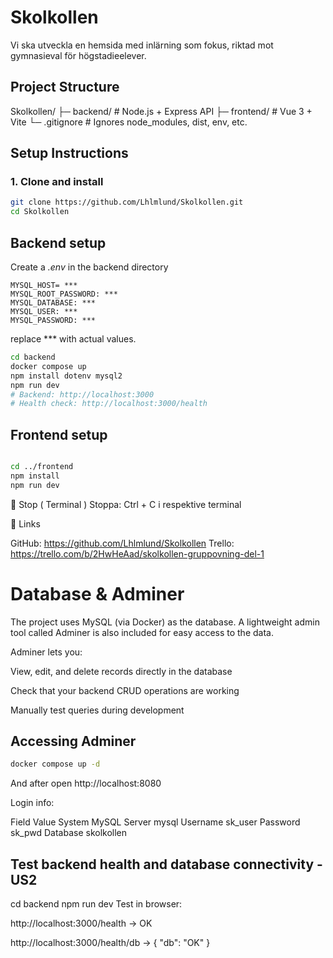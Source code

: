 # Skolkollen
Vi ska utveckla en hemsida med inlärning som fokus, riktad mot gymnasieval för högstadieelever.



## Project Structure

Skolkollen/
├─ backend/     # Node.js + Express API
├─ frontend/    # Vue 3 + Vite
└─ .gitignore   # Ignores node_modules, dist, env, etc.


##  Setup Instructions

### 1. Clone and install
```bash
git clone https://github.com/Lhlmlund/Skolkollen.git
cd Skolkollen

```
## Backend setup
Create a *.env* in the backend directory
```.env
MYSQL_HOST= ***
MYSQL_ROOT_PASSWORD: ***
MYSQL_DATABASE: ***
MYSQL_USER: ***
MYSQL_PASSWORD: ***
```
replace *** with actual values.

```bash
cd backend
docker compose up
npm install dotenv mysql2
npm run dev
# Backend: http://localhost:3000
# Health check: http://localhost:3000/health

```

## Frontend setup

```bash

cd ../frontend
npm install
npm run dev

```


🛑 Stop ( Terminal ) 
Stoppa: Ctrl + C i respektive terminal


📌 Links

GitHub: https://github.com/Lhlmlund/Skolkollen
Trello: https://trello.com/b/2HwHeAad/skolkollen-gruppovning-del-1



# Database & Adminer

The project uses MySQL (via Docker) as the database.
A lightweight admin tool called Adminer is also included for easy access to the data. 

Adminer lets you:

View, edit, and delete records directly in the database

Check that your backend CRUD operations are working

Manually test queries during development

## Accessing Adminer

```bash
docker compose up -d
```

And after open http://localhost:8080

Login info:

Field	    Value
System	    MySQL
Server	    mysql
Username	sk_user
Password	sk_pwd
Database	skolkollen


## Test backend health and database connectivity - US2

cd backend
npm run dev
Test in browser:

http://localhost:3000/health → OK

http://localhost:3000/health/db → { "db": "OK" } 



